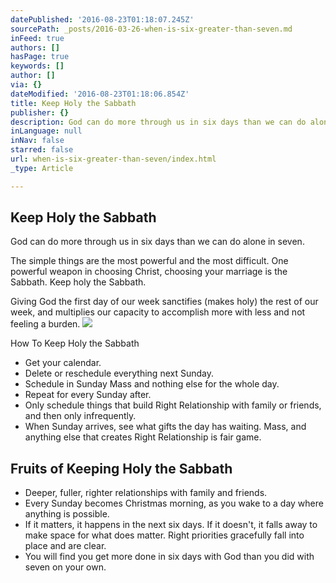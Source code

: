 ```yaml
---
datePublished: '2016-08-23T01:18:07.245Z'
sourcePath: _posts/2016-03-26-when-is-six-greater-than-seven.md
inFeed: true
authors: []
hasPage: true
keywords: []
author: []
via: {}
dateModified: '2016-08-23T01:18:06.854Z'
title: Keep Holy the Sabbath
publisher: {}
description: God can do more through us in six days than we can do alone in seven.
inLanguage: null
inNav: false
starred: false
url: when-is-six-greater-than-seven/index.html
_type: Article

---
```

## Keep Holy the Sabbath

God can do more through us in six days than we can do alone in seven.

The simple things are the most powerful and the most difficult. One powerful weapon in choosing Christ, choosing your marriage is the Sabbath. Keep holy the Sabbath.

Giving God the first day of our week sanctifies (makes holy) the rest of our week, and multiplies our capacity to accomplish more with less and not feeling a burden.
![](https://s3-us-west-2.amazonaws.com/the-grid-img/p/ab4b64b8b3c27b7e4658dbcb9631ff24f794800e.jpg)

How To Keep Holy the Sabbath

* Get your calendar.
* Delete or reschedule everything next Sunday.
* Schedule in Sunday Mass and nothing else for the whole day.
* Repeat for every Sunday after.
* Only schedule things that build Right Relationship with family or friends, and then only infrequently.
* When Sunday arrives, see what gifts the day has waiting. Mass, and anything else that creates Right Relationship is fair game.

## Fruits of Keeping Holy the Sabbath

* Deeper, fuller, righter relationships with family and friends.
* Every Sunday becomes Christmas morning, as you wake to a day where anything is possible.
* If it matters, it happens in the next six days. If it doesn't, it falls away to make space for what does matter. Right priorities gracefully fall into place and are clear.
* You will find you get more done in six days with God than you did with seven on your own.